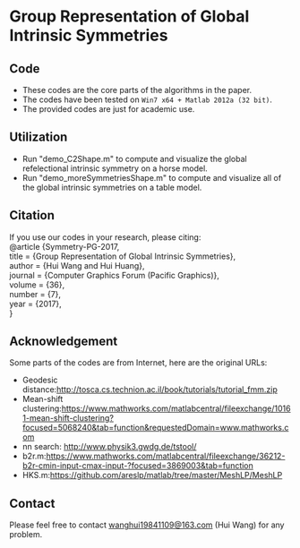# Group Representation of Global Intrinsic Symmetries


## Code
- These codes are the core parts of the algorithms in the paper.
- The codes have been tested on `Win7 x64 + Matlab 2012a (32 bit)`.
- The provided codes are just for academic use.


## Utilization
- Run "demo_C2Shape.m" to compute and visualize the global refelectional intrinsic symmetry on a horse model. <br>
- Run "demo_moreSymmetriesShape.m" to compute and visualize all of the global intrinsic symmetries on a table model. 


## Citation
If you use our codes in your research, please citing:<br>
    @article {Symmetry-PG-2017,<br>
                  title   = {Group Representation of Global Intrinsic Symmetries},<br>
                  author  = {Hui Wang and Hui Huang},<br>
                  journal = {Computer Graphics Forum (Pacific Graphics)},<br>
                  volume  = {36},<br>
                  number  = {7},<br>
                  year    = {2017},<br>
                  }


## Acknowledgement
Some parts of the codes are from Internet, here are the original URLs:<br>
- Geodesic distance:http://tosca.cs.technion.ac.il/book/tutorials/tutorial_fmm.zip
- Mean-shift clustering:https://www.mathworks.com/matlabcentral/fileexchange/10161-mean-shift-clustering?focused=5068240&tab=function&requestedDomain=www.mathworks.com
- nn search: http://www.physik3.gwdg.de/tstool/
- b2r.m:https://www.mathworks.com/matlabcentral/fileexchange/36212-b2r-cmin-input-cmax-input-?focused=3869003&tab=function
- HKS.m:https://github.com/areslp/matlab/tree/master/MeshLP/MeshLP

## Contact
Please feel free to contact wanghui19841109@163.com (Hui Wang) for any problem.

